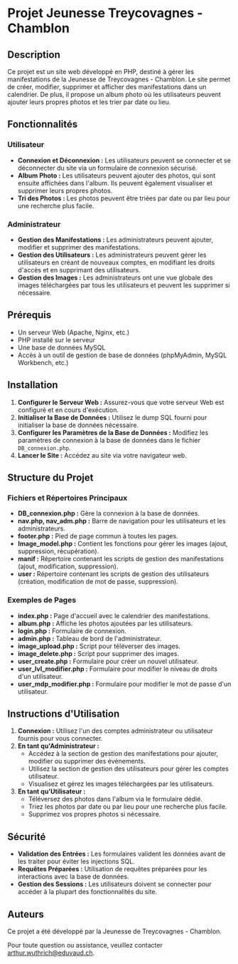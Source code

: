 # Projet Jeunesse Treycovagnes - Chamblon

## Description

Ce projet est un site web développé en PHP, destiné à gérer les manifestations de la Jeunesse de Treycovagnes - Chamblon. Le site permet de créer, modifier, supprimer et afficher des manifestations dans un calendrier. De plus, il propose un album photo où les utilisateurs peuvent ajouter leurs propres photos et les trier par date ou lieu.

## Fonctionnalités

### Utilisateur

- **Connexion et Déconnexion :** Les utilisateurs peuvent se connecter et se déconnecter du site via un formulaire de connexion sécurisé.
- **Album Photo :** Les utilisateurs peuvent ajouter des photos, qui sont ensuite affichées dans l'album. Ils peuvent également visualiser et supprimer leurs propres photos.
- **Tri des Photos :** Les photos peuvent être triées par date ou par lieu pour une recherche plus facile.

### Administrateur

- **Gestion des Manifestations :** Les administrateurs peuvent ajouter, modifier et supprimer des manifestations.
- **Gestion des Utilisateurs :** Les administrateurs peuvent gérer les utilisateurs en créant de nouveaux comptes, en modifiant les droits d'accès et en supprimant des utilisateurs.
- **Gestion des Images :** Les administrateurs ont une vue globale des images téléchargées par tous les utilisateurs et peuvent les supprimer si nécessaire.

## Prérequis

- Un serveur Web (Apache, Nginx, etc.)
- PHP installé sur le serveur
- Une base de données MySQL
- Accès à un outil de gestion de base de données (phpMyAdmin, MySQL Workbench, etc.)

## Installation

1. **Configurer le Serveur Web :** Assurez-vous que votre serveur Web est configuré et en cours d'exécution.
2. **Initialiser la Base de Données :** Utilisez le dump SQL fourni pour initialiser la base de données nécessaire.
3. **Configurer les Paramètres de la Base de Données :** Modifiez les paramètres de connexion à la base de données dans le fichier `DB_connexion.php`.
4. **Lancer le Site :** Accédez au site via votre navigateur web.

## Structure du Projet

### Fichiers et Répertoires Principaux

- **DB_connexion.php :** Gère la connexion à la base de données.
- **nav.php, nav_adm.php :** Barre de navigation pour les utilisateurs et les administrateurs.
- **footer.php :** Pied de page commun à toutes les pages.
- **Image_model.php :** Contient les fonctions pour gérer les images (ajout, suppression, récupération).
- **manif :** Répertoire contenant les scripts de gestion des manifestations (ajout, modification, suppression).
- **user :** Répertoire contenant les scripts de gestion des utilisateurs (création, modification de mot de passe, suppression).

### Exemples de Pages

- **index.php :** Page d'accueil avec le calendrier des manifestations.
- **album.php :** Affiche les photos ajoutées par les utilisateurs.
- **login.php :** Formulaire de connexion.
- **admin.php :** Tableau de bord de l'administrateur.
- **image_upload.php :** Script pour téléverser des images.
- **image_delete.php :** Script pour supprimer des images.
- **user_create.php :** Formulaire pour créer un nouvel utilisateur.
- **user_lvl_modifier.php :** Formulaire pour modifier le niveau de droits d'un utilisateur.
- **user_mdp_modifier.php :** Formulaire pour modifier le mot de passe d'un utilisateur.

## Instructions d'Utilisation

1. **Connexion :** Utilisez l'un des comptes administrateur ou utilisateur fournis pour vous connecter.
2. **En tant qu'Administrateur :**
   - Accédez à la section de gestion des manifestations pour ajouter, modifier ou supprimer des événements.
   - Utilisez la section de gestion des utilisateurs pour gérer les comptes utilisateur.
   - Visualisez et gérez les images téléchargées par les utilisateurs.
3. **En tant qu'Utilisateur :**
   - Téléversez des photos dans l'album via le formulaire dédié.
   - Triez les photos par date ou par lieu pour une recherche plus facile.
   - Supprimez vos propres photos si nécessaire.

## Sécurité

- **Validation des Entrées :** Les formulaires valident les données avant de les traiter pour éviter les injections SQL.
- **Requêtes Préparées :** Utilisation de requêtes préparées pour les interactions avec la base de données.
- **Gestion des Sessions :** Les utilisateurs doivent se connecter pour accéder à la plupart des fonctionnalités du site.

## Auteurs

Ce projet a été développé par la Jeunesse de Treycovagnes - Chamblon.

Pour toute question ou assistance, veuillez contacter [arthur.wuthrich@eduvaud.ch](mailto:arthur.wuthrich@eduvaud.ch).
